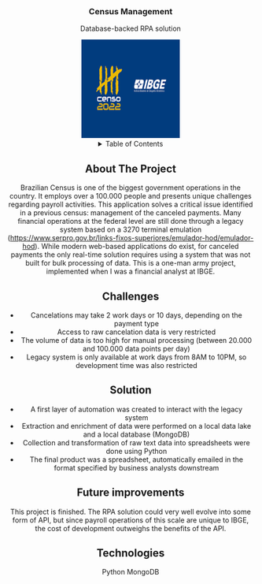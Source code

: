 <br />
<div align="center">
  <h3 align="center">Census Management</h3>

  <p align="center">
    Database-backed RPA solution 
  </p>
  <a href="https://ibge.gov.br/">
    <img src="image/censo.png" alt="Logo" width="200" height="200">
  </a>


<details>
  <summary>Table of Contents</summary>
  <ol>
    <li>
      <a href="#about-the-project">About The Project</a>
    <li>
      <a href="#challenges">Challenges</a>
    </li>
    <li><a href="#solutions">Solutions</a></li>
    <li>
      <a href="#future improvements">Future improvements</a>
     </li>
     <li>
      <a href="#technologies">Technologies</a>
     </li>

  </ol>
</details>
</p>


## About The Project

Brazilian Census is one of the biggest government operations in the country. It employs over a 100.000 people and presents unique challenges regarding payroll activities. This application solves a critical issue identified in a previous census: management of the canceled payments.
Many financial operations at the federal level are still done through a legacy system based on a 3270 terminal emulation (https://www.serpro.gov.br/links-fixos-superiores/emulador-hod/emulador-hod). While modern web-based applications do exist, for canceled payments the only real-time solution requires using a system that was not built for bulk processing of data.
This is a one-man army project, implemented when I was a financial analyst at IBGE. 


## Challenges
* Cancelations may take 2 work days or 10 days, depending on the payment type 
* Access to raw cancelation data is very restricted
* The volume of data is too high for manual processing (between 20.000 and 100.000 data points per day)
* Legacy system is only available at work days from 8AM to 10PM, so development time was also restricted

## Solution
* A first layer of automation was created to interact with the legacy system
* Extraction and enrichment of data were performed on a local data lake and a local database (MongoDB)
* Collection and transformation of raw text data into spreadsheets were done using Python
* The final product was a spreadsheet, automatically emailed in the format specified by business analysts downstream

## Future improvements
This project is finished. The RPA solution could very well evolve into some form of API, but since payroll operations of this scale are unique to IBGE, the cost of development outweighs the benefits of the API. 

## Technologies
Python
MongoDB 
